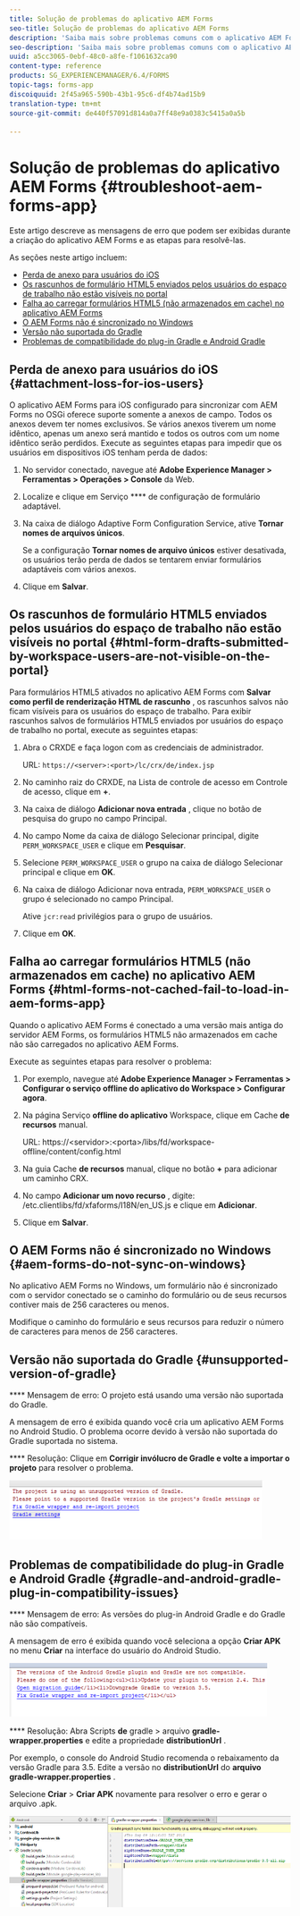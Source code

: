 ```yaml
---
title: Solução de problemas do aplicativo AEM Forms
seo-title: Solução de problemas do aplicativo AEM Forms
description: 'Saiba mais sobre problemas comuns com o aplicativo AEM Forms e como solucioná-los. '
seo-description: 'Saiba mais sobre problemas comuns com o aplicativo AEM Forms e como solucioná-los. '
uuid: a5cc3065-0ebf-48c0-a8fe-f1061632ca90
content-type: reference
products: SG_EXPERIENCEMANAGER/6.4/FORMS
topic-tags: forms-app
discoiquuid: 2f45a965-590b-43b1-95c6-df4b74ad15b9
translation-type: tm+mt
source-git-commit: de440f57091d814a0a7ff48e9a0383c5415a0a5b

---
```



# Solução de problemas do aplicativo AEM Forms {#troubleshoot-aem-forms-app}

Este artigo descreve as mensagens de erro que podem ser exibidas durante a criação do aplicativo AEM Forms e as etapas para resolvê-las.

As seções neste artigo incluem:

* [Perda de anexo para usuários do iOS](/help/forms/using/issues-aem-forms-app.md#attachment-loss-for-ios-users)
* [Os rascunhos de formulário HTML5 enviados pelos usuários do espaço de trabalho não estão visíveis no portal](/help/forms/using/issues-aem-forms-app.md#html-form-drafts-submitted-by-workspace-users-are-not-visible-on-the-portal)
* [Falha ao carregar formulários HTML5 (não armazenados em cache) no aplicativo AEM Forms](/help/forms/using/issues-aem-forms-app.md#html-forms-not-cached-fail-to-load-in-aem-forms-app)
* [O AEM Forms não é sincronizado no Windows](/help/forms/using/issues-aem-forms-app.md#aem-forms-do-not-sync-on-windows)
* [Versão não suportada do Gradle](/help/forms/using/issues-aem-forms-app.md#unsupported-version-of-gradle)
* [Problemas de compatibilidade do plug-in Gradle e Android Gradle](/help/forms/using/issues-aem-forms-app.md#gradle-and-android-gradle-plug-in-compatibility-issues)

## Perda de anexo para usuários do iOS {#attachment-loss-for-ios-users}

O aplicativo AEM Forms para iOS configurado para sincronizar com AEM Forms no OSGi oferece suporte somente a anexos de campo. Todos os anexos devem ter nomes exclusivos. Se vários anexos tiverem um nome idêntico, apenas um anexo será mantido e todos os outros com um nome idêntico serão perdidos. Execute as seguintes etapas para impedir que os usuários em dispositivos iOS tenham perda de dados:

1. No servidor conectado, navegue até **Adobe Experience Manager > Ferramentas > Operações > Console** da Web.
1. Localize e clique em Serviço **** de configuração de formulário adaptável.
1. Na caixa de diálogo Adaptive Form Configuration Service, ative **Tornar nomes de arquivos únicos**.

   Se a configuração **Tornar nomes de arquivo únicos** estiver desativada, os usuários terão perda de dados se tentarem enviar formulários adaptáveis com vários anexos.

1. Clique em **Salvar**.

## Os rascunhos de formulário HTML5 enviados pelos usuários do espaço de trabalho não estão visíveis no portal {#html-form-drafts-submitted-by-workspace-users-are-not-visible-on-the-portal}

Para formulários HTML5 ativados no aplicativo AEM Forms com **Salvar como perfil de renderização HTML de rascunho** , os rascunhos salvos não ficam visíveis para os usuários do espaço de trabalho. Para exibir rascunhos salvos de formulários HTML5 enviados por usuários do espaço de trabalho no portal, execute as seguintes etapas:

1. Abra o CRXDE e faça logon com as credenciais de administrador.

   URL: `https://<server>:<port>/lc/crx/de/index.jsp`

1. No caminho raiz do CRXDE, na Lista de controle de acesso em Controle de acesso, clique em **+**.
1. Na caixa de diálogo **Adicionar nova entrada** , clique no botão de pesquisa do grupo no campo Principal.
1. No campo Nome da caixa de diálogo Selecionar principal, digite `PERM_WORKSPACE_USER` e clique em **Pesquisar**.
1. Selecione `PERM_WORKSPACE_USER` o grupo na caixa de diálogo Selecionar principal e clique em **OK**.
1. Na caixa de diálogo Adicionar nova entrada, `PERM_WORKSPACE_USER` o grupo é selecionado no campo Principal.

   Ative `jcr:read` privilégios para o grupo de usuários.

1. Clique em **OK**.

## Falha ao carregar formulários HTML5 (não armazenados em cache) no aplicativo AEM Forms {#html-forms-not-cached-fail-to-load-in-aem-forms-app}

Quando o aplicativo AEM Forms é conectado a uma versão mais antiga do servidor AEM Forms, os formulários HTML5 não armazenados em cache não são carregados no aplicativo AEM Forms.

Execute as seguintes etapas para resolver o problema:

1. Por exemplo, navegue até **Adobe Experience Manager > Ferramentas > Configurar o serviço offline do aplicativo do Workspace > Configurar agora**.
1. Na página Serviço **offline do aplicativo** Workspace, clique em Cache **de recursos** manual.

   URL: https://&lt;servidor>:&lt;porta>/libs/fd/workspace-offline/content/config.html

1. Na guia Cache **de recursos** manual, clique no botão **+** para adicionar um caminho CRX.
1. No campo **Adicionar um novo recurso** , digite: /etc.clientlibs/fd/xfaforms/I18N/en_US.js e clique em **Adicionar**.
1. Clique em **Salvar**.

## O AEM Forms não é sincronizado no Windows {#aem-forms-do-not-sync-on-windows}

No aplicativo AEM Forms no Windows, um formulário não é sincronizado com o servidor conectado se o caminho do formulário ou de seus recursos contiver mais de 256 caracteres ou menos.

Modifique o caminho do formulário e seus recursos para reduzir o número de caracteres para menos de 256 caracteres.

## Versão não suportada do Gradle {#unsupported-version-of-gradle}

**** Mensagem de erro: O projeto está usando uma versão não suportada do Gradle.

A mensagem de erro é exibida quando você cria um aplicativo AEM Forms no Android Studio. O problema ocorre devido à versão não suportada do Gradle suportada no sistema.

**** Resolução: Clique em **Corrigir invólucro de Gradle e volte a importar o projeto** para resolver o problema.

![gradle_unsupported_version](assets/gradle_unsupported_version.png)

## Problemas de compatibilidade do plug-in Gradle e Android Gradle {#gradle-and-android-gradle-plug-in-compatibility-issues}

**** Mensagem de erro: As versões do plug-in Android Gradle e do Gradle não são compatíveis.

A mensagem de erro é exibida quando você seleciona a opção **Criar APK** no menu **Criar** na interface do usuário do Android Studio.

![gradle_plugin_compatibility](assets/gradle_plugin_compatibility.png)

**** Resolução: Abra Scripts **de** gradle > arquivo **gradle-wrapper.properties** e edite a propriedade **distributionUrl** .

Por exemplo, o console do Android Studio recomenda o rebaixamento da versão Gradle para 3.5. Edite a versão no **distributionUrl** do **arquivo gradle-wrapper.properties** .

Selecione **Criar** > **Criar APK** novamente para resolver o erro e gerar o arquivo .apk.

![gradle_wrapper_properties](assets/gradle_wrapper_properties.png)

